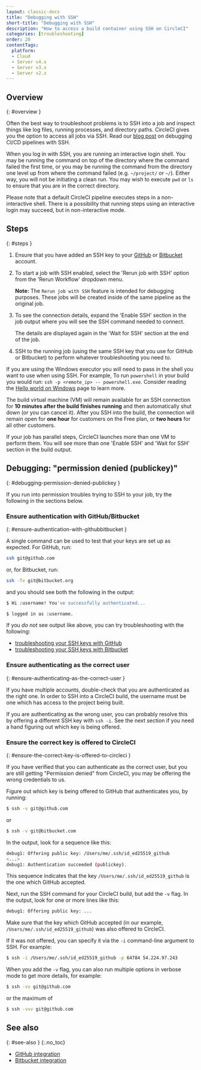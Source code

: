 ```yaml
---
layout: classic-docs
title: "Debugging with SSH"
short-title: "Debugging with SSH"
description: "How to access a build container using SSH on CircleCI"
categories: [troubleshooting]
order: 20
contentTags: 
  platform:
  - Cloud
  - Server v4.x
  - Server v3.x
  - Server v2.x
---
```


## Overview
{: #overview }

Often the best way to troubleshoot problems is to SSH into a job and inspect things like log files, running processes, and directory paths. CircleCI gives you the option to access all jobs via SSH. Read our [blog post](https://circleci.com/blog/debugging-ci-cd-pipelines-with-ssh-access/) on debugging CI/CD pipelines with SSH.

When you log in with SSH, you are running an interactive login shell. You may be running the command on top of the directory where the command failed the first time, or you may be running the command from the directory one level up from where the command failed (e.g. `~/project/` or `~/`). Either way, you will not be initiating a clean run. You may wish to execute `pwd` or `ls` to ensure that you are in the correct directory.

Please note that a default CircleCI pipeline executes steps in a non-interactive shell. There is a possibility that running steps using an interactive login may succeed, but in non-interactive mode.

## Steps
{: #steps }

1. Ensure that you have added an SSH key to your [GitHub](https://help.github.com/articles/adding-a-new-ssh-key-to-your-github-account/) or [Bitbucket](https://confluence.atlassian.com/bitbucket/set-up-an-ssh-key-728138079.html) account.

2. To start a job with SSH enabled, select the 'Rerun job with SSH' option from the 'Rerun Workflow' dropdown menu.

     **Note:** The `Rerun job with SSH` feature is intended for debugging purposes. These jobs will be created inside of the same pipeline as the original job. 

3. To see the connection details, expand the 'Enable SSH' section in the job output where you will see the SSH command needed to connect.

     The details are displayed again in the 'Wait for SSH' section at the end of the job.

4. SSH to the running job (using the same SSH key that you use for GitHub or Bitbucket) to perform whatever troubleshooting you need to.

If you are using the Windows executor you will need to pass in the shell you want to use when using SSH. For example, To run  `powershell` in your build you
would run: `ssh -p <remote_ip> -- powershell.exe`. Consider reading the [Hello world on Windows]({{site.baseurl}}/hello-world-windows) page to learn more.

The build virtual machine (VM) will remain available for an SSH connection for **10 minutes after the build finishes running** and then automatically shut down (or you can cancel it). After you SSH into the build, the connection will remain open for **one hour** for customers on the Free plan, or **two hours** for all other customers.

If your job has parallel steps, CircleCI launches more than one VM to perform them. You will see more than one 'Enable SSH' and 'Wait for SSH' section in the build output.

## Debugging: "permission denied (publickey)"
{: #debugging-permission-denied-publickey }

If you run into permission troubles trying to SSH to your job, try the following in the sections below.

### Ensure authentication with GitHub/Bitbucket
{: #ensure-authentication-with-githubbitbucket }

A single command can be used to test that your keys are set up as expected. For GitHub, run:

```bash
ssh git@github.com
```

or, for Bitbucket, run:
```bash
ssh -Tv git@bitbucket.org
```

and you should see both the following in the output:

```bash
$ Hi :username! You've successfully authenticated...
```

```bash
$ logged in as :username.
```

If you _do not_ see output like above, you can try troubleshooting with the following:
- [troubleshooting your SSH keys with GitHub](https://help.github.com/articles/error-permission-denied-publickey)
- [troubleshooting your SSH keys with Bitbucket](https://confluence.atlassian.com/bitbucket/troubleshoot-ssh-issues-271943403.html)

### Ensure authenticating as the correct user
{: #ensure-authenticating-as-the-correct-user }

If you have multiple accounts, double-check that you are authenticated as the right one. In order to SSH into a CircleCI build, the username must be one which has access to the project being built.

If you are authenticating as the wrong user, you can probably resolve this by offering a different SSH key with `ssh -i`. See the next section if you need a hand figuring out which key is being offered.

### Ensure the correct key is offered to CircleCI
{: #ensure-the-correct-key-is-offered-to-circleci }

If you have verified that you can authenticate as the correct user, but you are still getting "Permission denied" from CircleCI, you may be offering the wrong credentials to us.

Figure out which key is being offered to GitHub that authenticates you, by running:

```bash
$ ssh -v git@github.com
```
or
```bash
$ ssh -v git@bitbucket.com
```

In the output, look for a sequence like this:

```bash
debug1: Offering public key: /Users/me/.ssh/id_ed25519_github
<...>
debug1: Authentication succeeded (publickey).
```

This sequence indicates that the key `/Users/me/.ssh/id_ed25519_github` is the one which GitHub accepted.

Next, run the SSH command for your CircleCI build, but add the `-v` flag. In the output, look for one or more lines like this:

```bash
debug1: Offering public key: ...
```

Make sure that the key which GitHub accepted (in our example, `/Users/me/.ssh/id_ed25519_github`) was also offered to CircleCI.

If it was not offered, you can specify it via the `-i` command-line argument to SSH. For example:

```bash
$ ssh -i /Users/me/.ssh/id_ed25519_github -p 64784 54.224.97.243
```

When you add the `-v` flag, you can also run multiple options in verbose mode to get more details, for example:

```bash
$ ssh -vv git@github.com
```
or the maximum of
```bash
$ ssh -vvv git@github.com
```

## See also
{: #see-also }
{:.no_toc}

- [GitHub integration]({{site.baseurl}}/github-integration/)
- [Bitbucket integration]({{site.baseurl}}/bitbucket-integration/)
